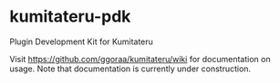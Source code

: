 # kumitateru-pdk
Plugin Development Kit for Kumitateru

Visit https://github.com/ggoraa/kumitateru/wiki for documentation on usage.
Note that documentation is currently under construction.